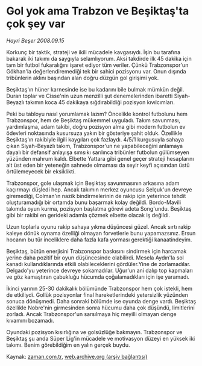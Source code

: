 # Gol yok ama Trabzon ve Beşiktaş'ta çok şey var

*Hayri Beşer 2008.09.15*

<tr><td class="metin" colspan="2" style="padding-top: 20px; padding-left: 5px; padding-right: 10px;">Korkunç bir taktik, strateji ve ikili mücadele kavgasıydı. İşin bu tarafına bakarak iki takımı da saygıyla selamlıyorum. Aksi takdirde ilk 45 dakika için tam bir futbol fukaralığını işaret ediyor tüm veriler. Çünkü Trabzonspor'un Gökhan'la değerlendiremediği tek bir sahici pozisyonu var. Onun dışında tribünlerin aklını başından alan doğru düzgün gol girişimi yok.</td></tr><tr><td class="metin" colspan="2" style="padding-top: 20px; padding-left: 5px; padding-right: 10px;"><p> Beşiktaş'ın hüner karnesinde ise bu kadarını bile bulmak mümkün değil. Duran toplar ve Cisse'nin uzun menzilli şut denemelerinden ibaretti Siyah-Beyazlı takımın koca 45 dakikaya sığdırabildiği pozisyon kıvılcımları.
<p> Peki bu tabloyu nasıl yorumlamak lazım? Öncelikle kontrol futbolunu hem Trabzonspor, hem de Beşiktaş mükemmel uyguladı. Takım savunması, yardımlaşma, adam takibi, doğru pozisyon alma gibi modern futbolun ev ödevleri noktasında kusursuza yakın bir gösteriye şahit olduk. Özellikle Beşiktaş'ın rakibiyle ilgili kaygıları çok fazlaydı. 4/5/1 kurgusuyla sahaya çıkan Siyah-Beyazlı takım, Trabzonspor'un ne yapabileceğini anlamaya dayalı bir defansif anlayışa sımsıkı sarılınca tribünler futbolun gülümseyen yüzünden mahrum kaldı. Elbette Yattara gibi genel geçer strateji hesaplarını alt üst eden bir yeteneğin sahnede olmaması da seyir keyfi açısından üstü örtülemeyecek bir eksiklikti.
<p> Trabzonspor, gole ulaşmak için Beşiktaş savunmasının arkasına adam kaçırmayı düşledi hep. Ancak takımın merkez oyuncusu Selçuk'un devreye giremediği, Colman'ın nazik bindirmelerinin de rakip için yeterince tehdit oluşturamadığı bir ortamda bunu başarmak kolay değildi. Bordo-Mavili takımda oyun kurma, pozisyon başlatma görevi adeta Song'undu. Beşiktaş gibi bir rakibi en gerideki adamla çözmek elbette olacak iş değildi. 
<p> Uzun toplarla oyunu rakip sahaya yıkma düşüncesi güzel. Ancak sırtı rakip kaleye dönük oynama özelliği olmayan forvetlerle bunu yapamazsınız. Ersun hocanın bu tür inceliklere daha fazla kafa yorması gerektiği kanaatindeyim.
<p>Beşiktaş, bütün enerjisini Trabzonspor baskısını sindirmek için harcamak yerine daha pozitif bir oyun düşüncesinde olabilirdi. Mesela Aydın'la sol kanadı kullandıklarında etkili olabileceklerini gördüler.Yine de zorlamadılar. Delgado'yu yeterince devreye sokamadılar. Uğur'un ani dalıp top kapmaları ve göz kamaştıran çabukluğu hücumda çoğalamadıkları için işe yaramadı.
<p> İkinci yarının 25-30 dakikalık bölümünde Trabzonspor hem çok istekli, hem de etkiliydi. Gollük pozisyonlar final hareketlerindeki yetersizlik yüzünden sonuca dönüşmedi. Daha sonraki bölümde ise oyunda denge vardı. Beşiktaş özellikle Nobre'nin girmesinden sonra hücumu daha çok düşündü, limitlerini zorladı. Ancak Trabzonspor'un sarsılmaya hiç meyilli olmayan denge kıvamını bozamadı. 
<p> Oyundaki pozisyon kısırlığına ve golsüzlüğe bakmayın. Trabzonspor ve Beşiktaş şu anda Süper Lig'in mücadele ve motivasyon düzeyi en yüksek iki takımı. Benim görebildiğim en yalın gerçek buydu.<br/></p></p></p></p></p></p></p></td></tr>

Kaynak: [zaman.com.tr](http://zaman.com.tr/yazar.do?yazino=738439), [web.archive.org (arşiv bağlantısı)](http://web.archive.org/web/20080925134602/http://www.zaman.com.tr:80/yazar.do?yazino=738439)
